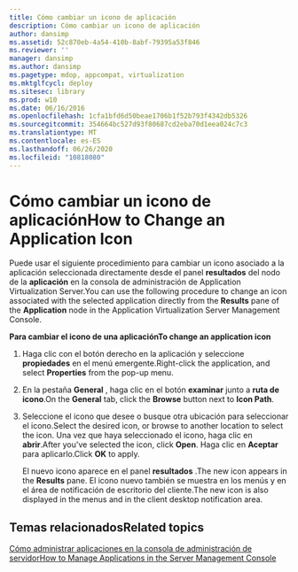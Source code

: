 ```yaml
---
title: Cómo cambiar un icono de aplicación
description: Cómo cambiar un icono de aplicación
author: dansimp
ms.assetid: 52c870eb-4a54-410b-8abf-79395a53f846
ms.reviewer: ''
manager: dansimp
ms.author: dansimp
ms.pagetype: mdop, appcompat, virtualization
ms.mktglfcycl: deploy
ms.sitesec: library
ms.prod: w10
ms.date: 06/16/2016
ms.openlocfilehash: 1cfa1bfd6d50beae1706b1f52b793f4342db5326
ms.sourcegitcommit: 354664bc527d93f80687cd2eba70d1eea024c7c3
ms.translationtype: MT
ms.contentlocale: es-ES
ms.lasthandoff: 06/26/2020
ms.locfileid: "10818080"
---
```

# <span data-ttu-id="9f86e-103">Cómo cambiar un icono de aplicación</span><span class="sxs-lookup"><span data-stu-id="9f86e-103">How to Change an Application Icon</span></span>


<span data-ttu-id="9f86e-104">Puede usar el siguiente procedimiento para cambiar un icono asociado a la aplicación seleccionada directamente desde el panel **resultados** del nodo de la **aplicación** en la consola de administración de Application Virtualization Server.</span><span class="sxs-lookup"><span data-stu-id="9f86e-104">You can use the following procedure to change an icon associated with the selected application directly from the **Results** pane of the **Application** node in the Application Virtualization Server Management Console.</span></span>

**<span data-ttu-id="9f86e-105">Para cambiar el icono de una aplicación</span><span class="sxs-lookup"><span data-stu-id="9f86e-105">To change an application icon</span></span>**

1.  <span data-ttu-id="9f86e-106">Haga clic con el botón derecho en la aplicación y seleccione **propiedades** en el menú emergente.</span><span class="sxs-lookup"><span data-stu-id="9f86e-106">Right-click the application, and select **Properties** from the pop-up menu.</span></span>

2.  <span data-ttu-id="9f86e-107">En la pestaña **General** , haga clic en el botón **examinar** junto a **ruta de icono**.</span><span class="sxs-lookup"><span data-stu-id="9f86e-107">On the **General** tab, click the **Browse** button next to **Icon Path**.</span></span>

3.  <span data-ttu-id="9f86e-108">Seleccione el icono que desee o busque otra ubicación para seleccionar el icono.</span><span class="sxs-lookup"><span data-stu-id="9f86e-108">Select the desired icon, or browse to another location to select the icon.</span></span> <span data-ttu-id="9f86e-109">Una vez que haya seleccionado el icono, haga clic en **abrir**.</span><span class="sxs-lookup"><span data-stu-id="9f86e-109">After you've selected the icon, click **Open**.</span></span> <span data-ttu-id="9f86e-110">Haga clic en **Aceptar** para aplicarlo.</span><span class="sxs-lookup"><span data-stu-id="9f86e-110">Click **OK** to apply.</span></span>

    <span data-ttu-id="9f86e-111">El nuevo icono aparece en el panel **resultados** .</span><span class="sxs-lookup"><span data-stu-id="9f86e-111">The new icon appears in the **Results** pane.</span></span> <span data-ttu-id="9f86e-112">El icono nuevo también se muestra en los menús y en el área de notificación de escritorio del cliente.</span><span class="sxs-lookup"><span data-stu-id="9f86e-112">The new icon is also displayed in the menus and in the client desktop notification area.</span></span>

## <span data-ttu-id="9f86e-113">Temas relacionados</span><span class="sxs-lookup"><span data-stu-id="9f86e-113">Related topics</span></span>


[<span data-ttu-id="9f86e-114">Cómo administrar aplicaciones en la consola de administración de servidor</span><span class="sxs-lookup"><span data-stu-id="9f86e-114">How to Manage Applications in the Server Management Console</span></span>](how-to-manage-applications-in-the-server-management-console.md)

 

 





